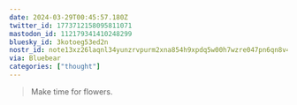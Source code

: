 ```yaml
---
date: 2024-03-29T00:45:57.180Z
twitter_id: 1773712158095811071
mastodon_id: 112179341410248299
bluesky_id: 3kotoeg53ed2n
nostr_id: note13xz26laqnl34yunzrvpurm2xna854h9xpdq5w00h7wzre047pn6qn8v43f
via: Bluebear
categories: ["thought"]
---
```

> Make time for flowers.
